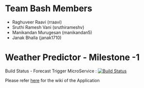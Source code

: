 Team Bash Members
==============================
* Raghuveer Raavi (rraavi) 
* Sruthi Ramesh Vani (sruthirameshv) 
* Manikandan Murugesan (manikandan5)
* Janak Bhalla (janak1710)

Weather Predictor - Milestone -1
==============================

Build Status - Forecast Trigger MicroService  : [![Build Status](https://travis-ci.org/airavata-courses/TeamBash.svg?branch=feature%2Ffeature-13-forecast-trigger)](https://travis-ci.org/airavata-courses/TeamBash)

Please refer [here](https://github.com/TeamBash/UI/wiki) for the wiki of the Application 
